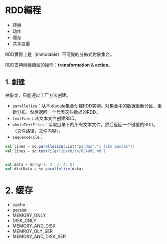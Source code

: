 # RDD編程

* 转换
* 动作
* 缓存
* 共享变量

RDD實際上是（immutable）不可變的分佈式對象集合。

RDD支持兩種類型的操作：**transformation** & **action**。

## 1. 創建

抽象类，只能通过工厂方法创建。

* `parallelize`：从本地scala集合创建RDD实例。对集合中的数据重新分区、重新分布，然后返回一个代表这些数据的RDD。
* `textFile`：从文本文件创建RDD。
* `wholeTextFiles`：读取目录下的所有文本文件，然后返回一个键值的RDD。（文件路径，文件内容）。
* `sequenceFile`：

```scala
val lines = sc.parallelize(List("pandas","i like pandas"))
val lines = sc.textFile("/path/to/README.md")


val data = Array(1, 2, 3, 4, 5)
val distData = sc.parallelize(data)
```

# 2. 缓存

* cache
* persist
 * MEMORY_ONLY
 * DISK_ONLY
 * MEMORY_AND_DISK
 * MEMROY_OLY_SER
 * MEMORY_AND_DISK_SER

